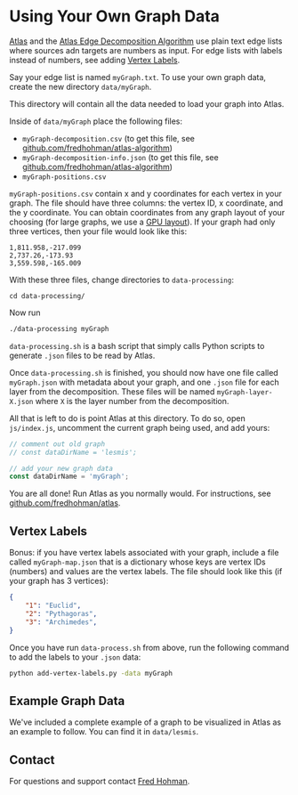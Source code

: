 # Using Your Own Graph Data

[Atlas][atlas] and the [Atlas Edge Decomposition Algorithm][atlas-algorithm] use plain text edge lists where sources adn targets are numbers as input. For edge lists with labels instead of numbers, see adding [Vertex Labels](#vertex-labels).

Say your edge list is named `myGraph.txt`. To use your own graph data, create the new directory `data/myGraph`.

This directory will contain all the data needed to load your graph into Atlas.

Inside of `data/myGraph` place the following files:

* `myGraph-decomposition.csv` (to get this file, see [github.com/fredhohman/atlas-algorithm][atlas-algorithm])
* `myGraph-decomposition-info.json` (to get this file, see [github.com/fredhohman/atlas-algorithm][atlas-algorithm])
* `myGraph-positions.csv`

`myGraph-positions.csv` contain x and y coordinates for each vertex in your graph. The file should have three columns: the vertex ID, x coordinate, and the y coordinate. You can obtain coordinates from any graph layout of your choosing (for large graphs, we use a [GPU layout][gpu-layout]). If your graph had only three vertices, then your file would look like this:

```csv
1,811.958,-217.099
2,737.26,-173.93
3,559.598,-165.009
```

With these three files, change directories to `data-processing`:

```
cd data-processing/
```

Now run 

```bash
./data-processing myGraph
```

`data-processing.sh` is a bash script that simply calls Python scripts to generate `.json` files to be read by Atlas.

Once `data-processing.sh` is finished, you should now have one file called `myGraph.json` with metadata about your graph, and one `.json` file for each layer from the decomposition. These files will be named `myGraph-layer-X.json` where `X` is the layer number from the decomposition.

All that is left to do is point Atlas at this directory. To do so, open `js/index.js`, uncomment the current graph being used, and add yours:

```javascript
// comment out old graph
// const dataDirName = 'lesmis';

// add your new graph data
const dataDirName = 'myGraph';
```

You are all done! Run Atlas as you normally would. For instructions, see [github.com/fredhohman/atlas][atlas].


## Vertex Labels

Bonus: if you have vertex labels associated with your graph, include a file called `myGraph-map.json` that is a dictionary whose keys are vertex IDs (numbers) and values are the vertex labels. The file should look like this (if your graph has 3 vertices):

```json
{
	"1": "Euclid",
	"2": "Pythagoras",
	"3": "Archimedes",
}
```

Once you have run `data-process.sh` from above, run the following command to add the labels to your `.json` data:

```bash
python add-vertex-labels.py -data myGraph
```


## Example Graph Data

We've included a complete example of a graph to be visualized in Atlas as an example to follow. You can find it in `data/lesmis`.


## Contact

For questions and support contact [Fred Hohman][fred].


[atlas]: https://github.com/fredhohman/atlas
[atlas-algorithm]: https://github.com/fredhohman/atlas-algorithm
[gpu-layout]: https://github.com/govertb/GPUGraphLayout
[fred]: http://www.fredhohman.com